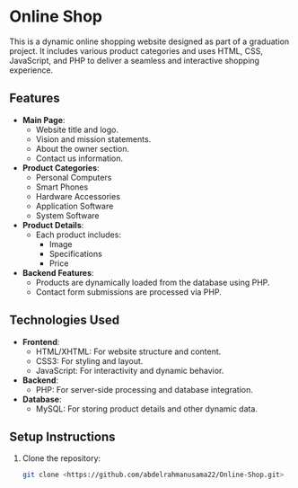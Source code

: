 # Online Shop

This is a dynamic online shopping website designed as part of a graduation project. It includes various product categories and uses HTML, CSS, JavaScript, and PHP to deliver a seamless and interactive shopping experience.

## Features

- **Main Page**:
  - Website title and logo.
  - Vision and mission statements.
  - About the owner section.
  - Contact us information.
- **Product Categories**:
  - Personal Computers
  - Smart Phones
  - Hardware Accessories
  - Application Software
  - System Software
- **Product Details**:
  - Each product includes:
    - Image
    - Specifications
    - Price
- **Backend Features**:
  - Products are dynamically loaded from the database using PHP.
  - Contact form submissions are processed via PHP.

## Technologies Used

- **Frontend**:
  - HTML/XHTML: For website structure and content.
  - CSS3: For styling and layout.
  - JavaScript: For interactivity and dynamic behavior.
- **Backend**:
  - PHP: For server-side processing and database integration.
- **Database**:
  - MySQL: For storing product details and other dynamic data.

## Setup Instructions

1. Clone the repository:
   ```bash
   git clone <https://github.com/abdelrahmanusama22/Online-Shop.git>
